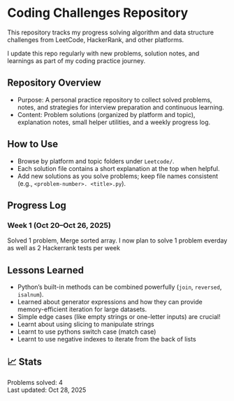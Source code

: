 # Coding Challenges Repository

This repository tracks my progress solving algorithm and data structure challenges from LeetCode, HackerRank, and other platforms.

I update this repo regularly with new problems, solution notes, and learnings as part of my coding practice journey.

## Repository Overview

- Purpose: A personal practice repository to collect solved problems, notes, and strategies for interview preparation and continuous learning.
- Content: Problem solutions (organized by platform and topic), explanation notes, small helper utilities, and a weekly progress log.

## How to Use

- Browse by platform and topic folders under `Leetcode/`.
- Each solution file contains a short explanation at the top when helpful.
- Add new solutions as you solve problems; keep file names consistent (e.g., `<problem-number>. <title>.py`).

## Progress Log

### Week 1 (Oct 20–Oct 26, 2025)
Solved 1 problem, Merge sorted array.
I now plan to solve 1 problem everday as well as 2 Hackerrank tests per week


## Lessons Learned

- Python’s built-in methods can be combined powerfully (`join`, `reversed`, `isalnum`).
- Learned about generator expressions and how they can provide memory-efficient iteration for large datasets.
- Simple edge cases (like empty strings or one-letter inputs) are crucial!
- Learnt about using slicing to manipulate strings
- Learnt to use pythons switch case (match case)
- Learnt to use negative indexes to iterate from the back of lists

## 📈 Stats
Problems solved: 4  
Last updated: Oct 28, 2025


